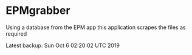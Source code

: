 # EPMgrabber
Using a database from the EPM app this application scrapes the files as required


Latest backup: Sun Oct 6 02:20:02 UTC 2019
